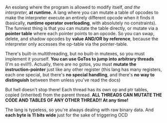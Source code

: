 An esolang where the program is allowed to modify itself, *and the interpreter,* **at runtime.** A lang where you can mutate a table of opcodes to make the interpreter execute an entirely different opcode when it finds it (basically, **runtime operator overloading**, with absolutely no constraints). The funniest thing is that you can mutate the table directly, or mutate via a **pointer table** where each pointer points to an opcode. So you can swap, delete, and shadow opcodes by **value AND/OR by reference**, because the interpreter only accesses the op-table via the pointer-table.

There's built-in multithreading, but no built-in mutexes, so you must implement it yourself. **You can use GoTos to jump into arbitrary threads** (I'm so evil!!). Actually, there are no gotos, you must **mutate the instruction-pointer** just like any other register (this lang has many registers, each one special, but there's **no special handling**, and there's **no way to distinguish** between them unless you've read the docs)

But hell doesn't stop there! Each thread has its own op and ptr tables, copied (inherited) from the parent thread. **ALL THREADS CAN MUTATE THE CODE AND TABLES OF ANY OTHER THREAD!! At any time!**

The lang is typeless, so you're always dealing with raw binary data. And **each byte is 11 bits wide** just for the sake of triggering OCD
